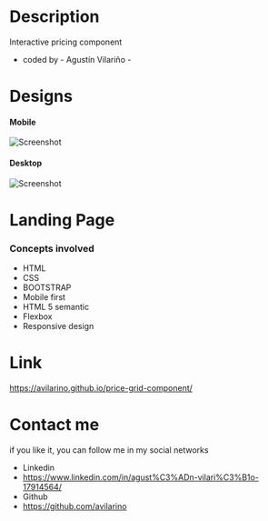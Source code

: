 # Description 
Interactive pricing component
- coded by - Agustín Vilariño - 

# Designs
#### Mobile

![Screenshot](https://raw.githubusercontent.com/avilarino/price-grid-component/master/assets/design/mobile-design.jpg)

#### Desktop

![Screenshot](https://raw.githubusercontent.com/avilarino/loopstudio/master/assets/design/desktop-preview.jpg)

# Landing Page
### Concepts involved

* HTML
* CSS
* BOOTSTRAP
* Mobile first
* HTML 5 semantic
* Flexbox
* Responsive design


# Link 
https://avilarino.github.io/price-grid-component/

# Contact me
if you like it, you can follow me in my social networks

- Linkedin
- https://www.linkedin.com/in/agust%C3%ADn-vilari%C3%B1o-17914564/
- Github
- https://github.com/avilarino








